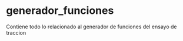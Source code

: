 # generador_funciones
Contiene todo lo relacionado al generador de funciones del ensayo de traccion
